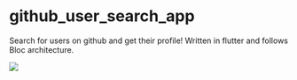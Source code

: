 # github_user_search_app

Search for users on github and get their profile! Written in flutter and follows Bloc architecture.

![](https://imgur.com/jFiQtYM)

